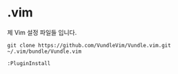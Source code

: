 # .vim

제 Vim 설정 파일들 입니다.

`git clone https://github.com/VundleVim/Vundle.vim.git ~/.vim/bundle/Vundle.vim`

`:PluginInstall`
